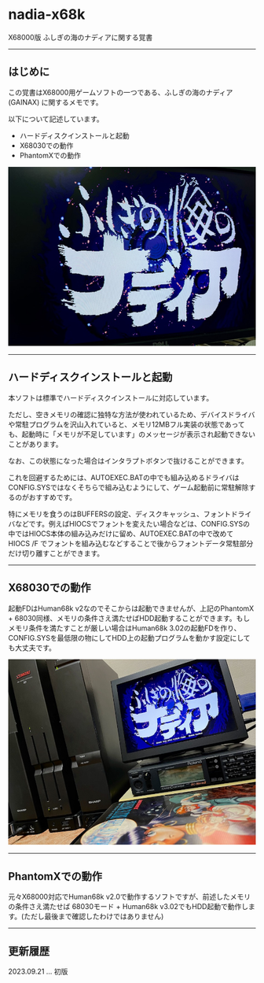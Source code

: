 # nadia-x68k
X68000版 ふしぎの海のナディアに関する覚書

---

## はじめに

この覚書はX68000用ゲームソフトの一つである、ふしぎの海のナディア (GAINAX) に関するメモです。

以下について記述しています。

* ハードディスクインストールと起動
* X68030での動作
* PhantomXでの動作

<img src='images/nadia2.jpeg'/>

---

## ハードディスクインストールと起動

本ソフトは標準でハードディスクインストールに対応しています。

ただし、空きメモリの確認に独特な方法が使われているため、デバイスドライバや常駐プログラムを沢山入れていると、メモリ12MBフル実装の状態であっても、起動時に「メモリが不足しています」のメッセージが表示され起動できないことがあります。

なお、この状態になった場合はインタラプトボタンで抜けることができます。

これを回避するためには、AUTOEXEC.BATの中でも組み込めるドライバはCONFIG.SYSではなくそちらで組み込むようにして、ゲーム起動前に常駐解除するのがおすすめです。

特にメモリを食うのはBUFFERSの設定、ディスクキャッシュ、フォントドライバなどです。例えばHIOCSでフォントを変えたい場合などは、CONFIG.SYSの中ではHIOCS本体の組み込みだけに留め、AUTOEXEC.BATの中で改めて HIOCS /F でフォントを組み込むなどすることで後からフォントデータ常駐部分だけ切り離すことができます。

---

## X68030での動作

起動FDはHuman68k v2なのでそこからは起動できませんが、上記のPhantomX + 68030同様、メモリの条件さえ満たせばHDD起動することができます。もしメモリ条件を満たすことが厳しい場合はHuman68k 3.02の起動FDを作り、CONFIG.SYSを最低限の物にしてHDD上の起動プログラムを動かす設定にしても大丈夫です。

<img src='images/nadia1.jpeg'/>

---

## PhantomXでの動作

元々X68000対応でHuman68k v2.0で動作するソフトですが、前述したメモリの条件さえ満たせば 68030モード + Human68k v3.02でもHDD起動で動作します。(ただし最後まで確認したわけではありません)

---

## 更新履歴

2023.09.21 ... 初版
